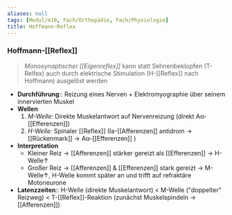 ```yaml
---
aliases: null
tags: [Modul/m10, Fach/Orthopädie, Fach/Physiologie]
title: Hoffmann-Reflex
---
```

### Hoffmann-[[Reflex]] 
> *Monosynaptischer [[Eigenreflex]]* kann statt Sehnenbeklopfen (T-Relfex) auch durch elektrische Stimulation (H-[[Reflex]] nach Hoffmann) ausgelöst werden
- **Durchführung**:: Reizung eines Nerven + Elektromyographie über seinem innervierten Muskel
- **Wellen**
	1. *M-Welle:* Direkte Muskelantwort auf Nervenreizung (direkt Aα-[[Efferenzen]])
	2. *H-Welle:* Spinaler [[Reflex]] (Ia-[[Afferenzen]] antidrom → [[Rückenmark]] → Aα-[[Efferenzen]] )
- **Interpretation**
	- Kleiner Reiz → [[Afferenzen]] stärker gereizt als [[Efferenzen]] → H-Welle↑ 
	- Großer Reiz → [[Afferenzen]] & [[Efferenzen]] stark gereizt → M-Welle↑, H-Welle kommt später an und trifft auf refraktäre Motoneurone
- **Latenzzeiten**:: H-Welle (direkte Muskelantwort) < M-Welle ("doppelter" Reizweg) < T-[[Reflex]]-Reaktion (zunächst Muskelspindeln → [[Afferenzen]])
